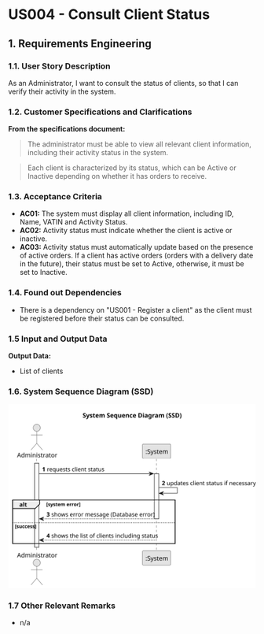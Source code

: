 # US004 - Consult Client Status

## 1. Requirements Engineering

### 1.1. User Story Description

As an Administrator, I want to consult the status of clients, so that I can verify their activity in the system.

### 1.2. Customer Specifications and Clarifications

**From the specifications document:**

>   The administrator must be able to view all relevant client information, including their activity status in the system.

>	Each client is characterized by its status, which can be Active or Inactive depending on whether it has orders to receive.

### 1.3. Acceptance Criteria

* **AC01:** The system must display all client information, including ID, Name, VATIN and Activity Status.
* **AC02:** Activity status must indicate whether the client is active or inactive.
* **AC03:** Activity status must automatically update based on the presence of active orders. If a client has active orders (orders with a delivery date in the future), their status must be set to Active, otherwise, it must be set to Inactive.

### 1.4. Found out Dependencies

* There is a dependency on "US001 - Register a client" as the client must be registered before their status can be consulted.

### 1.5 Input and Output Data

**Output Data:**

* List of clients

### 1.6. System Sequence Diagram (SSD)

![System Sequence Diagram](svg/us004-system-sequence-diagram.svg)

### 1.7 Other Relevant Remarks

* n/a